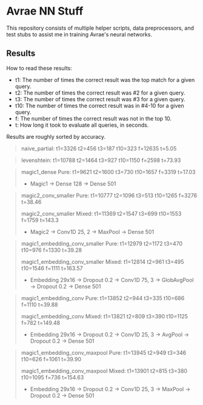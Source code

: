 # Avrae NN Stuff
This repository consists of multiple helper scripts, data
preprocessors, and test stubs to assist me in training Avrae's
neural networks.

## Results
How to read these results:
- t1: The number of times the correct result was the top match for a given query.
- t2: The number of times the correct result was #2 for a given query.
- t3: The number of times the correct result was #3 for a given query.
- t10: The number of times the correct result was in #4-10 for a given query.
- f: The number of times the correct result was not in the top 10.
- t: How long it took to evaluate all queries, in seconds.

Results are roughly sorted by accuracy.
> naive_partial: t1=3326 t2=456 t3=187 t10=323 f=12635 t=5.05

> levenshtein: t1=10788 t2=1464 t3=927 t10=1150 f=2598 t=73.93

> magic1_dense Pure: t1=9621 t2=1600 t3=730 t10=1657 f=3319 t=17.03
>   - Magic1 -> Dense 128 -> Dense 501

> magic2_conv_smaller Pure: t1=10777 t2=1096 t3=513 t10=1265 f=3276 t=38.46
>
> magic2_conv_smaller Mixed: t1=11369 t2=1547 t3=699 t10=1553 f=1759 t=143.3
>   - Magic2 -> Conv1D 25, 2 -> MaxPool -> Dense 501

> magic1_embedding_conv_smaller Pure: t1=12979 t2=1172 t3=470 t10=976 f=1330 t=39.28
>
> magic1_embedding_conv_smaller Mixed: t1=12814 t2=961 t3=495 t10=1546 f=1111 t=163.57
>   - Embedding 29x16 -> Dropout 0.2 -> Conv1D 75, 3 -> GlobAvgPool -> Dropout 0.2 -> Dense 501

> magic1_embedding_conv Pure: t1=13852 t2=944 t3=335 t10=686 f=1110 t=39.88
>
> magic1_embedding_conv Mixed: t1=13821 t2=809 t3=390 t10=1125 f=782 t=149.48
>   - Embedding 29x16 -> Dropout 0.2 -> Conv1D 25, 3 -> AvgPool -> Dropout 0.2 -> Dense 501

> magic1_embedding_conv_maxpool Pure: t1=13945 t2=949 t3=346 t10=626 f=1061 t=39.90
>
> magic1_embedding_conv_maxpool Mixed: t1=13901 t2=815 t3=380 t10=1095 f=736 t=154.63
>   - Embedding 29x16 -> Dropout 0.2 -> Conv1D 25, 3 -> MaxPool -> Dropout 0.2 -> Dense 501

